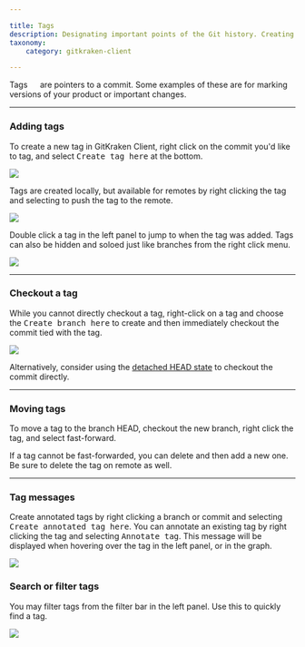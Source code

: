 ```yaml
---

title: Tags
description: Designating important points of the Git history. Creating Tags in GitKraken Client on commits is easy with the graph.
taxonomy:
    category: gitkraken-client

---
```


Tags <em class='context-menu'><img style='translate:rotate(180deg);height:1em;' src='/wp-content/uploads/gk-tag-icon.svg'></em> are pointers to a commit.  Some examples of these are for marking versions of your product or important changes.

***
### Adding tags

To create a new tag in GitKraken Client, right click on the commit you'd like to tag, and select <kbd>Create tag here</kbd> at the bottom.

<img src="/wp-content/uploads/add-tag.png" srcset="/wp-content/uploads/add-tag.png" class="img-bordered img-responsive center">


Tags are created locally, but available for remotes by right clicking the tag and selecting to push the tag to the remote.

<img src="/wp-content/uploads/tag-remote.png" srcset="/wp-content/uploads/tag-remote.png" class="img-bordered img-responsive center">

Double click a tag in the left panel to jump to when the tag was added.  Tags can also be hidden and soloed just like branches from the right click menu.

<img src="/wp-content/uploads/tag-right.png" srcset="/wp-content/uploads/tag-right.png" class="img-bordered img-responsive center">

***

### Checkout a tag

While you cannot directly checkout a tag, right-click on a tag and choose the <kbd>Create branch here</kbd> to create and then immediately checkout the commit tied with the tag.

<img src="/wp-content/uploads/tag-branch.png" srcset="/wp-content/uploads/tag-branch@2x.png" class="img-bordered img-responsive center">

Alternatively, consider using the [detached HEAD state](/working-with-commits/detached-head-state/) to checkout the commit directly.

***

### Moving tags
To move a tag to the branch HEAD, checkout the new branch, right click the tag, and select fast-forward.

If a tag cannot be fast-forwarded, you can delete and then add a new one.  Be sure to delete the tag on remote as well.

***

### Tag messages
Create annotated tags by right clicking a branch or commit and selecting <kbd>Create annotated tag here</kbd>. You can annotate an existing tag by right clicking the tag and selecting <kbd>Annotate tag</kbd>. This message will be displayed when hovering over the tag in the left panel, or in the graph.

<img src="/wp-content/uploads/tag-annotation.png" srcset="/wp-content/uploads/tag-annotation.png" class="img-bordered img-responsive center">

### Search or filter tags

You may filter tags from the filter bar in the left panel. Use this to quickly find a tag.

<img src="/wp-content/uploads/filter-tags.png" srcset="/wp-content/uploads/filter-tags@2x.png" class="img-bordered img-responsive center">